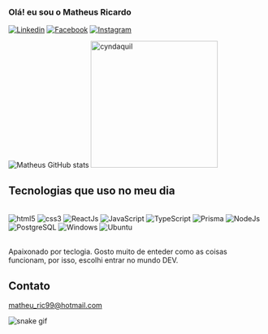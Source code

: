 ### Olá! eu sou o Matheus Ricardo

[![Linkedin](https://img.shields.io/badge/LinkedIn-0077B5?style=for-the-badge&logo=linkedin&logoColor=white)](https://www.linkedin.com/in/matheusricardopb/)
[![Facebook](https://img.shields.io/badge/Facebook-1877F2?style=for-the-badge&logo=facebook&logoColor=white)](https://www.facebook.com/matheus.ricardo.5836)
[![Instagram](https://img.shields.io/badge/Instagram-E4405F?style=for-the-badge&logo=instagram&logoColor=white)](https://www.instagram.com/matheusfoxy/)



![Matheus GitHub stats](https://github-readme-stats.vercel.app/api?username=MatheusRic&show_icons=true&theme=tokyonight&count_private=true)
<img width="250px" alt="cyndaquil" src="[https://media.tenor.com/Y_j25eacevEAAAAj/cyndaquil-lol.gif](https://media4.giphy.com/media/tKdrtcwWTyoRd7KhPl/giphy.gif?cid=ecf05e477b6adgpzd3iv7t4ayiw1o9vrvuntaup365w3nzif&rid=giphy.gif&ct=g)">

## Tecnologias que uso no meu dia

<div style="display: innlie_block"><br/>
  <img alig="center" alt="html5" src="https://img.shields.io/badge/HTML-239120?style=for-the-badge&logo=html5&logoColor=white">
  <img alig="center" alt="css3" src="https://img.shields.io/badge/CSS3-1572B6?style=for-the-badge&logo=css3&logoColor=white">
  <img alig="center" alt="ReactJs" src="https://img.shields.io/badge/React-20232A?style=for-the-badge&logo=react&logoColor=61DAFB">
  <img alig="center" alt="JavaScript" src="https://img.shields.io/badge/JavaScript-F7DF1E?style=for-the-badge&logo=javascript&logoColor=black">
  <img alig="center" alt="TypeScript" src="https://img.shields.io/badge/TypeScript-007ACC?style=for-the-badge&logo=typescript&logoColor=white">
  <img alig="center" alt="Prisma" src="https://img.shields.io/badge/Prisma-3982CE?style=for-the-badge&logo=Prisma&logoColor=white">
  <img alig="center" alt="NodeJs" src="https://img.shields.io/badge/Node.js-43853D?style=for-the-badge&logo=node.js&logoColor=white">
  <img alig="center" alt="PostgreSQL" src="https://img.shields.io/badge/PostgreSQL-316192?style=for-the-badge&logo=postgresql&logoColor=white">
  <img alig="center" alt="Windows" src="https://img.shields.io/badge/Windows-0078D6?style=for-the-badge&logo=windows&logoColor=white">
  <img alig="center" alt="Ubuntu" src="https://img.shields.io/badge/Ubuntu-E95420?style=for-the-badge&logo=ubuntu&logoColor=white">
</div><br/>



Apaixonado por teclogia. Gosto muito de enteder como as coisas funcionam, por isso, escolhi entrar no mundo DEV.

## Contato

matheu_ric99@hotmail.com<br/>

![snake gif](https://github.com/MatheusRic/MatheusRic/blob/output/github-contribution-grid-snake.svg)


